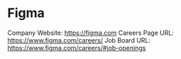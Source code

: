 # Figma

Company Website: https://figma.com
Careers Page URL: https://www.figma.com/careers/
Job Board URL: https://www.figma.com/careers/#job-openings